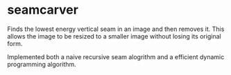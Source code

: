 # seamcarver

Finds the lowest energy vertical seam in an image and then removes it.  This allows the image to be resized to a smaller image without losing its original form.

Implemented both a naive recursive seam alogrithm and a efficient dynamic programming algorithm.
